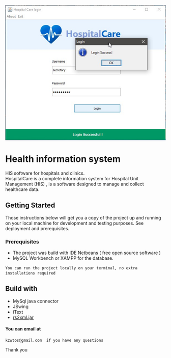 <img src="src/img/hc1.jpg">


# Health information system
HIS software for hospitals and clinics.  
HospitalCare is a complete information system for Hospital Unit Management (HIS) , is a software designed to manage and collect healthcare data.  

## Getting Started
Those instructions below will get you a copy of the project up and running on your local machine for development and testing purposes. See deployment and prerequisites.

### Prerequisites
+ The project was build with IDE Netbeans ( free open source software )  
+ MySQL Workbench or XAMPP for the database. 
```
You can run the project locally on your terminal, no extra installations required
```

## Build with
+ MySql java connector  
+ JSwing  
+ iText  
+ [rs2xml.jar](http://helpstoprogramming.blogspot.com/2014/10/show-database-data-with-table.html)  

#### You can email at

```
kzwtos@gmail.com  if you have any questions
```

Thank you

